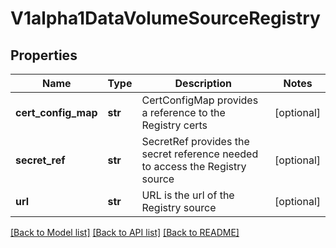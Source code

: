 # V1alpha1DataVolumeSourceRegistry

## Properties
Name | Type | Description | Notes
------------ | ------------- | ------------- | -------------
**cert_config_map** | **str** | CertConfigMap provides a reference to the Registry certs | [optional] 
**secret_ref** | **str** | SecretRef provides the secret reference needed to access the Registry source | [optional] 
**url** | **str** | URL is the url of the Registry source | [optional] 

[[Back to Model list]](../README.md#documentation-for-models) [[Back to API list]](../README.md#documentation-for-api-endpoints) [[Back to README]](../README.md)



